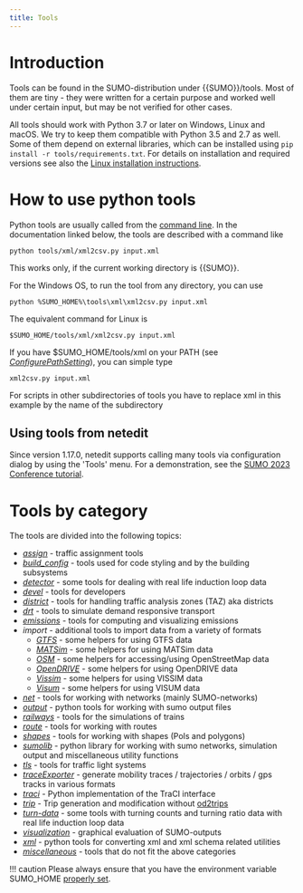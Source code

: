 ```yaml
---
title: Tools
---
```


# Introduction

Tools can be found in the SUMO-distribution under {{SUMO}}/tools. Most of
them are tiny - they were written for a certain purpose and worked well
under certain input, but may be not verified for other cases.

All tools should work with Python 3.7 or later on Windows, Linux and macOS.
We try to keep them compatible with Python 3.5 and 2.7 as well. Some of them
depend on external libraries, which can be installed using
`pip install -r tools/requirements.txt`. For details on installation
and required versions see also the [Linux installation instructions](../Installing/Linux_Build.md#installing_python_packages_for_the_tools).

# How to use python tools

Python tools are usually called from the [command
line](../Basics/Basic_Computer_Skills.md#running_programs_from_the_command_line).
In the documentation linked below, the tools are described with a command like

```
python tools/xml/xml2csv.py input.xml
```

This works only, if the current working directory is {{SUMO}}.

For the Windows OS, to run the tool from any directory, you can use

```
python %SUMO_HOME%\tools\xml\xml2csv.py input.xml
```

The equivalent command for Linux is

```
$SUMO_HOME/tools/xml/xml2csv.py input.xml
```

If you have $SUMO_HOME/tools/xml on your PATH (see *[ConfigurePathSetting](../Basics/Basic_Computer_Skills.md#configuring_path_settings)*), you can simple type

```
xml2csv.py input.xml
```

For scripts in other subdirectories of tools you have to replace xml in this example by the name of the subdirectory

## Using tools from netedit

Since version 1.17.0, netedit supports calling many tools via configuration dialog by using the 'Tools' menu. For a demonstration, see the [SUMO 2023 Conference tutorial](../Tutorials/index.md#sumo_user_conference_tutorials).

# Tools by category

The tools are divided into the following topics:

- *[assign](Assign.md)* - traffic assignment tools
- *[build_config](Build.md)* - tools used for code styling and
by the building subsystems
- *[detector](Detector.md)* - some tools for dealing
with real life induction loop data
- *[devel](devel.md)* - tools for developers
- *[district](District.md)* - tools for handling traffic
analysis zones (TAZ) aka districts
- *[drt](Drt.md)* - tools to simulate demand responsive transport
- *[emissions](Emissions.md)* - tools for computing and
visualizing emissions
- *import* - additional tools to import data from a variety of formats
  - *[GTFS](Import/GTFS.md)* - some helpers for using GTFS data
  - *[MATSim](Import/MATSim.md)* - some helpers for
    using MATSim data
  - *[OSM](Import/OSM.md)* - some helpers for
    accessing/using OpenStreetMap data
  - *[OpenDRIVE](Import/OpenDRIVE.md)* - some helpers for
    using OpenDRIVE data
  - *[Vissim](Import/VISSIM.md)* - some helpers for
    using VISSIM data
  - *[Visum](Import/VISUM.md)* - some helpers for
    using VISUM data
- *[net](Net.md)* - tools for working with networks
(mainly SUMO-networks)
- *[output](Output.md)* - python tools for working with
sumo output files
- *[railways](Railways.md)* - tools for the simulations of trains
- *[route](Routes.md)* - tools for working with routes
- *[shapes](Shapes.md)* - tools for working with shapes
(PoIs and polygons)
- *[sumolib](Sumolib.md)* - python library for working
with sumo networks, simulation output and miscellaneous utility
functions
- *[tls](tls.md)* - tools for traffic light systems
- *[traceExporter](TraceExporter.md)* - generate
mobility traces / trajectories / orbits / gps tracks in various
formats
- *[traci](../TraCI/Interfacing_TraCI_from_Python.md)* - Python
implementation of the TraCI interface
- *[trip](Trip.md)* - Trip generation and modification
without [od2trips](../od2trips.md)
- *[turn-data](Turns.md)* - some tools with turning counts and turning
  ratio data
with real life induction loop data
- *[visualization](Visualization.md)* - graphical
evaluation of SUMO-outputs
- *[xml](Xml.md)* - python tools for converting xml and
xml schema related utilities
- *[miscellaneous](Misc.md)* - tools that do not fit the
above categories

!!! caution
    Please always ensure that you have the environment variable SUMO_HOME [properly set](../Basics/Basic_Computer_Skills.md#sumo_home).
